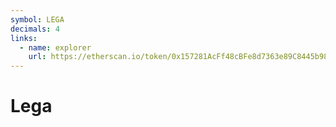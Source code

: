 ```yaml
---
symbol: LEGA
decimals: 4
links:
  - name: explorer
    url: https://etherscan.io/token/0x157281AcFf48cBFe8d7363e89C8445b98757E212
---
```


# Lega
